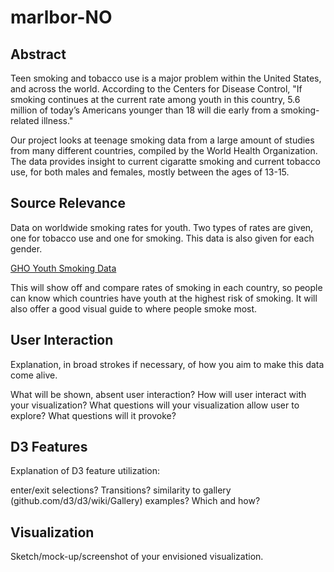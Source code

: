 # marlbor-NO

## Abstract
Teen smoking and tobacco use is a major problem within the United States, and across the world. According to the Centers for Disease Control, "If smoking continues at the current rate among youth in this country, 5.6 million of today’s Americans younger than 18 will die early from a smoking-related illness."

Our project looks at teenage smoking data from a large amount of studies from many different countries, compiled by the World Health Organization. The data provides insight to current cigaratte smoking and current tobacco use, for both males and females, mostly between the ages of 13-15.

## Source Relevance

Data on worldwide smoking rates for youth. Two types of rates are given, one for tobacco use and one for smoking. This data is also given for each gender.

[GHO Youth Smoking Data](http://apps.who.int/gho/data/node.main.TOB1257?lang=en)

This will show off and compare rates of smoking in each country, so people can know which countries have youth at the highest risk of smoking. It will also offer a good visual guide to where people smoke most.

## User Interaction 

Explanation, in broad strokes if necessary, of how you aim to make this data come alive.

What will be shown, absent user interaction?
How will user interact with your visualization?
What questions will your visualization allow user to explore? What questions will it provoke?

## D3 Features

Explanation of D3 feature utilization:

enter/exit selections?
Transitions?
similarity to gallery (github.com/d3/d3/wiki/Gallery) examples? Which and how?

## Visualization
Sketch/mock-up/screenshot of your envisioned visualization.
